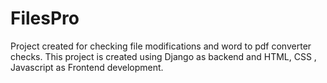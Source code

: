 # FilesPro
Project created for checking file modifications and word to pdf converter checks. This project is created using Django as backend and HTML, CSS , Javascript as Frontend development.
